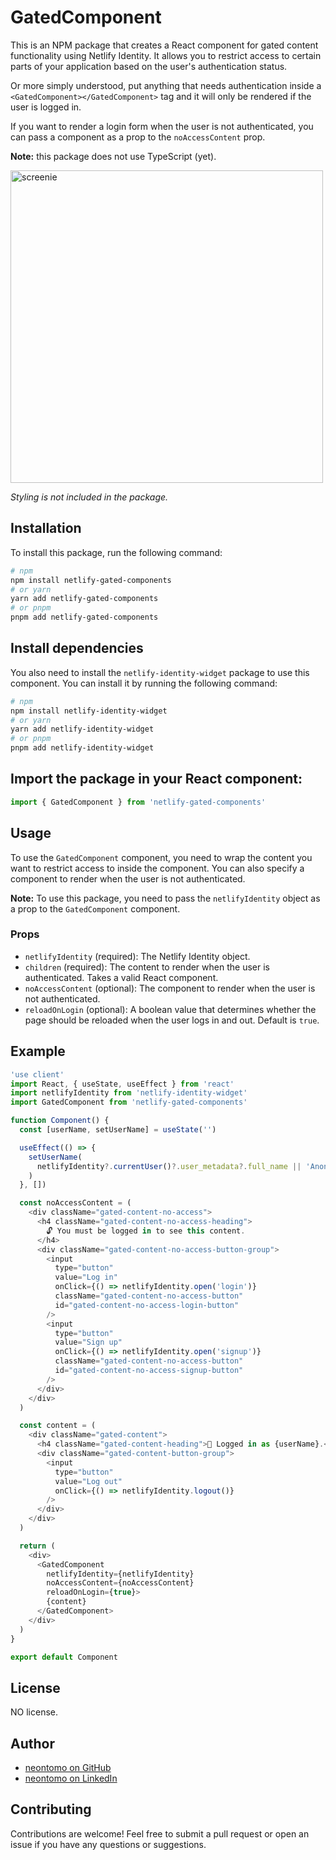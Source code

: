 # GatedComponent

This is an NPM package that creates a React component for gated content functionality using Netlify Identity. It allows you to restrict access to certain parts of your application based on the user's authentication status.

Or more simply understood, put anything that needs authentication inside a `<GatedComponent></GatedComponent>` tag and it will only be rendered if the user is logged in.

If you want to render a login form when the user is not authenticated, you can pass a component as a prop to the `noAccessContent` prop.

**Note:** this package does not use TypeScript (yet).

<img width="500" alt="screenie" src="https://github.com/neontomo/netlify-gated-components/assets/105588693/33283358-b97e-4614-89b3-4a5693d41cf4">

_Styling is not included in the package._

## Installation

To install this package, run the following command:

```bash
# npm
npm install netlify-gated-components
# or yarn
yarn add netlify-gated-components
# or pnpm
pnpm add netlify-gated-components
```

## Install dependencies

You also need to install the `netlify-identity-widget` package to use this component. You can install it by running the following command:

```bash
# npm
npm install netlify-identity-widget
# or yarn
yarn add netlify-identity-widget
# or pnpm
pnpm add netlify-identity-widget
```

## Import the package in your React component:

```javascript
import { GatedComponent } from 'netlify-gated-components'
```

## Usage

To use the `GatedComponent` component, you need to wrap the content you want to restrict access to inside the component. You can also specify a component to render when the user is not authenticated.

**Note:** To use this package, you need to pass the `netlifyIdentity` object as a prop to the `GatedComponent` component.

### Props

- `netlifyIdentity` (required): The Netlify Identity object.
- `children` (required): The content to render when the user is authenticated. Takes a valid React component.
- `noAccessContent` (optional): The component to render when the user is not authenticated.
- `reloadOnLogin` (optional): A boolean value that determines whether the page should be reloaded when the user logs in and out. Default is `true`.

## Example

```javascript
'use client'
import React, { useState, useEffect } from 'react'
import netlifyIdentity from 'netlify-identity-widget'
import GatedComponent from 'netlify-gated-components'

function Component() {
  const [userName, setUserName] = useState('')

  useEffect(() => {
    setUserName(
      netlifyIdentity?.currentUser()?.user_metadata?.full_name || 'Anon'
    )
  }, [])

  const noAccessContent = (
    <div className="gated-content-no-access">
      <h4 className="gated-content-no-access-heading">
        🔓 You must be logged in to see this content.
      </h4>
      <div className="gated-content-no-access-button-group">
        <input
          type="button"
          value="Log in"
          onClick={() => netlifyIdentity.open('login')}
          className="gated-content-no-access-button"
          id="gated-content-no-access-login-button"
        />
        <input
          type="button"
          value="Sign up"
          onClick={() => netlifyIdentity.open('signup')}
          className="gated-content-no-access-button"
          id="gated-content-no-access-signup-button"
        />
      </div>
    </div>
  )

  const content = (
    <div className="gated-content">
      <h4 className="gated-content-heading">👋 Logged in as {userName}.</h4>
      <div className="gated-content-button-group">
        <input
          type="button"
          value="Log out"
          onClick={() => netlifyIdentity.logout()}
        />
      </div>
    </div>
  )

  return (
    <div>
      <GatedComponent
        netlifyIdentity={netlifyIdentity}
        noAccessContent={noAccessContent}
        reloadOnLogin={true}>
        {content}
      </GatedComponent>
    </div>
  )
}

export default Component
```

## License

NO license.

## Author

- [neontomo on GitHub](https://github.com/neontomo)
- [neontomo on LinkedIn](https://www.linkedin.com/in/tomo-myrman)

## Contributing

Contributions are welcome! Feel free to submit a pull request or open an issue if you have any questions or suggestions.
